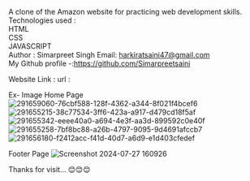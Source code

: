 A clone of the Amazon website for practicing web development skills.<br>
Technologies used :<br>
HTML<br>
CSS<br>
JAVASCRIPT<br>
Author :
Simarpreet Singh
Email: harkiratsaini47@gmail.com<br>
My Github profile -:https://github.com/Simarpreetsaini

Website Link :
url : 

Ex- Image
Home Page
![291659060-76cbf588-128f-4362-a344-8f021f4bcef6](https://github.com/user-attachments/assets/a186b6ce-c318-4ab3-899d-a704a4776db1)![291655215-38c77534-3ff6-423a-a917-d479cd18f5af](https://github.com/user-attachments/assets/b8bc3b96-03cf-415c-a474-b9fd6945789d)![291655342-eeee40a0-a694-4e3f-aa3d-899592c0e40f](https://github.com/user-attachments/assets/07155baf-d2d9-4ac5-9094-53191c5ec192)
![291655258-7bf8bc88-a26b-4797-9095-9d4691afccb7](https://github.com/user-attachments/assets/b4af0e52-8720-482a-bb91-75b8a0728aa7)![291656180-f2412acc-f41d-40d7-a6d9-e1d403cfedef](https://github.com/user-attachments/assets/813e8fad-0eb0-4951-931f-0928bf775cd0)






Footer Page
![Screenshot 2024-07-27 160926](https://github.com/user-attachments/assets/b9687b84-64ac-43e4-b76c-2412e753973f)





Thanks for visit... 😊😊😊
